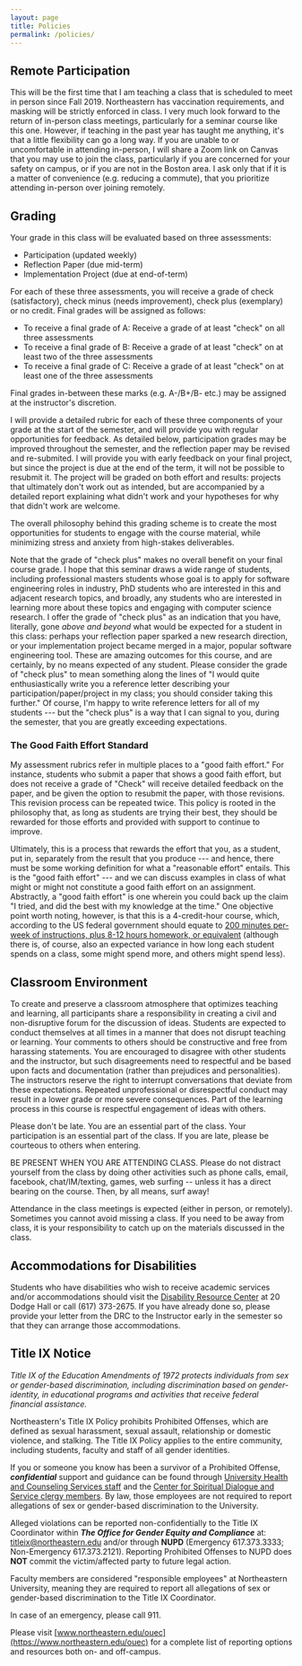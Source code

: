 ```yaml
---
layout: page
title: Policies
permalink: /policies/
---
```

## Remote Participation
This will be the first time that I am teaching a class that is scheduled to meet in person since Fall 2019. Northeastern has vaccination requirements, and masking will be strictly enforced in class. I very much look forward to the return of in-person class meetings, particularly for a seminar course like this one. However, if teaching in the past year has taught me anything, it's that a little flexibility can go a long way. If you are unable to or uncomfortable in attending in-person, I will share a Zoom link on Canvas that you may use to join the class, particularly if you are concerned for your safety on campus, or if you are not in the Boston area. I ask only that if it is a matter of convenience (e.g. reducing a commute), that you prioritize attending in-person over joining remotely.

## Grading
Your grade in this class will be evaluated based on three assessments:
* Participation (updated weekly)
* Reflection Paper (due mid-term)
* Implementation Project (due at end-of-term)

For each of these three assessments, you will receive a grade of check (satisfactory), check minus (needs improvement), check plus (exemplary) or no credit. Final grades will be assigned as follows:

* To receive a final grade of A: Receive a grade of at least "check" on all three assessments
* To receive a final grade of B: Receive a grade of at least "check" on at least two of the three assessments
* To receive a final grade of C: Receive a grade of at least "check" on at least one of the three assessments

Final grades in-between these marks (e.g. A-/B+/B- etc.) may be assigned at the instructor's discretion.

I will provide a detailed rubric for each of these three components of your grade at the start of the semester, and will provide you with regular opportunities for feedback. As detailed below, participation grades may be improved throughout the semester, and the reflection paper may be revised and re-submited. I will provide you with early feedback on your final project, but since the project is due at the end of the term, it will not be possible to resubmit it. The project will be graded on both effort and results: projects that ultimately don't work out as intended, but are accompanied by a detailed report explaining what didn't work and your hypotheses for why that didn't work are welcome.

The overall philosophy behind this grading scheme is to create the most opportunities for students to engage with the course material, while minimizing stress and anxiety from high-stakes deliverables.

Note that the grade of "check plus" makes no overall benefit on your final course grade. I hope that this seminar draws a wide range of students, including professional masters students whose goal is to apply for software engineering roles in industry, PhD students who are interested in this and adjacent research topics, and broadly, any students who are interested in learning more about these topics and engaging with computer science research. I offer the grade of "check plus" as an indication that you have, literally, gone  *above and beyond* what would be expected for a student in this class: perhaps your reflection paper sparked a new research direction, or your implementation project became merged in a major, popular software engineering tool. These are amazing outcomes for this course, and are certainly, by no means expected of any student. Please consider the grade of "check plus" to mean something along the lines of "I would quite enthusiastically write you a reference letter describing your participation/paper/project in my class; you should consider taking this further." Of course, I'm happy to write reference letters for all of my students --- but the "check plus" is a way that I can signal to you, during the semester, that you are greatly exceeding expectations. 

### The Good Faith Effort Standard
My assessment rubrics refer in multiple places to a "good faith effort." For instance, students who submit a paper that shows a good faith effort, but does not receive a grade of "Check" will receive detailed feedback on the paper, and be given the option to resubmit the paper, with those revisions. This revision process can be repeated twice. This policy is rooted in the philosophy that, as long as students are trying their best, they should be rewarded for those efforts and provided with support to continue to improve. 

Ultimately, this is a process that rewards the effort that you, as a student, put in, separately from the result that you produce --- and hence, there must be some working definition for what a "reasonable effort" entails.
This is the "good faith effort" --- and we can discuss examples in class of what might or might not constitute a good faith effort on an assignment.
Abstractly, a "good faith effort" is one wherein you could back up the claim "I tried, and did the best with my knowledge at the time."
One objective point worth noting, however, is that this is a 4-credit-hour course, which, according to the US federal government should equate to [200 minutes per-week of instructions, plus 8-12 hours homework, or equivalent](http://catalog.northeastern.edu/graduate/academic-policies-procedures/course-credit-guidelines/) (although there is, of course, also an expected variance in how long each student spends on a class, some might spend more, and others might spend less). 

## Classroom Environment

To create and preserve a classroom atmosphere that optimizes teaching and learning, all participants share a responsibility in creating a civil and non-disruptive forum for the discussion of ideas. Students are expected to conduct themselves at all times in a manner that does not disrupt teaching or learning. Your comments to others should be constructive and free from harassing statements. You are encouraged to disagree with other students and the instructor, but such disagreements need to respectful and be based upon facts and documentation (rather than prejudices and personalities). The instructors reserve the right to interrupt conversations that deviate from these expectations. Repeated unprofessional or disrespectful conduct may result in a lower grade or more severe consequences. Part of the learning process in this course is respectful engagement of ideas with others.

Please don't be late. You are an essential part of the class. Your participation is an essential part of the class. If you are late, please be courteous to others when entering.

BE PRESENT WHEN YOU ARE ATTENDING CLASS. Please do not distract yourself from the class by doing other activities such as phone calls, email, facebook, chat/IM/texting, games, web surfing -- unless it has a direct bearing on the course. Then, by all means, surf away!

Attendance in the class meetings is expected (either in person, or remotely). Sometimes you cannot avoid missing a class. If you need to be away from class, it is your responsibility to catch up on the materials discussed in the class.

## Accommodations for Disabilities
Students who have disabilities who wish to receive academic services and/or accommodations should visit the [Disability Resource Center](http://www.northeastern.edu/drc) at 20 Dodge Hall or call (617) 373-2675. If you have already done so, please provide your letter from the DRC to the Instructor early in the semester so that they can arrange those accommodations.

## Title IX Notice
*Title IX of the Education Amendments of 1972 protects individuals from sex or gender-based discrimination, including discrimination based on gender-identity, in educational programs and activities that receive federal financial assistance.*

Northeastern's Title IX Policy prohibits Prohibited Offenses, which are defined as sexual harassment, sexual assault, relationship or domestic violence, and stalking. The Title IX Policy applies to the entire community, including students, faculty and staff of all gender identities.

If you or someone you know has been a survivor of a Prohibited Offense, ***confidential*** support and guidance can be found through [University Health and Counseling Services staff](http://www.northeastern.edu/uhcs/) and the [Center for Spiritual Dialogue and Service clergy members](http://www.northeastern.edu/spirituallife/). By law, those employees are not required to report allegations of sex or gender-based discrimination to the University.

Alleged violations can be reported non-confidentially to the Title IX Coordinator within ***The Office for Gender Equity and Compliance*** at: [titleix@northeastern.edu](mailto:titleix@northeastern.edu) and/or through **NUPD** (Emergency 617.373.3333; Non-Emergency 617.373.2121). Reporting Prohibited Offenses to NUPD does **NOT** commit the victim/affected party to future legal action.

Faculty members are considered "responsible employees" at Northeastern University, meaning they are required to report all allegations of sex or gender-based discrimination to the Title IX Coordinator.

In case of an emergency, please call 911.

Please visit [www.northeastern.edu/ouec](https://www.northeastern.edu/ouec) for a complete list of reporting options and resources both on- and off-campus.
